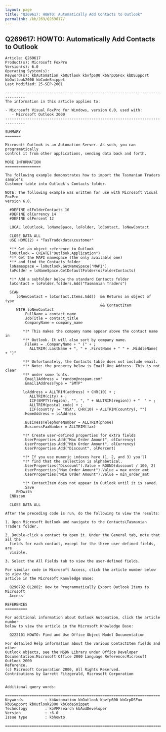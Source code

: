 ```yaml
---
layout: page
title: "Q269617: HOWTO: Automatically Add Contacts to Outlook"
permalink: /kb/269/Q269617/
---
```


## Q269617: HOWTO: Automatically Add Contacts to Outlook

	Article: Q269617
	Product(s): Microsoft FoxPro
	Version(s): 6.0
	Operating System(s): 
	Keyword(s): kbAutomation kbOutlook kbvfp600 kbGrpDSFox kbDSupport kbOutlook2000 kbCodeSnippet
	Last Modified: 25-SEP-2001
	
	-------------------------------------------------------------------------------
	The information in this article applies to:
	
	- Microsoft Visual FoxPro for Windows, version 6.0, used with:
	   - Microsoft Outlook 2000 
	-------------------------------------------------------------------------------
	
	SUMMARY
	=======
	
	Microsoft Outlook is an Automation Server. As such, you can programatically
	control it from other applications, sending data back and forth.
	
	MORE INFORMATION
	================
	
	The following example demonstrates how to import the Tasmanian Traders sample's
	Customer table into Outlook's Contacts folder.
	
	NOTE: The following example was written for use with Microsoft Visual FoxPro
	version 6.0.
	
	  #DEFINE olFolderContacts 10
	  #DEFINE olCurrency 14
	  #DEFINE olPercent 12
	
	  LOCAL loOutlook, loNameSpace, loFolder, loContact, loNewContact
	
	  CLOSE DATA ALL
	  USE HOME(2) + "TasTrade\data\customer"
	
	  *!* Get an object reference to Outlook
	  loOutlook = CREATE("Outlook.Application")
	  *!* Get the MAPI namespace (the only available one) 
	  *!* and find the Contacts folder
	  loNamespace = loOutlook.GetNameSpace("MAPI")
	  loFolder = loNameSpace.GetDefaultFolder(olFolderContacts)
	
	  *!* Add a subfolder below the standard Contacts folder
	  loContact = loFolder.folders.Add("Tasmanian Traders")
	
	  SCAN
	     loNewContact = loContact.Items.Add()  && Returns an object of type
	                                           && ContactItem
	     WITH loNewContact
	        .FullName = contact_name
	        .JobTitle = contact_title
	        .CompanyName = company_name
	        
	        *!* This makes the company name appear above the contact name in 
	        *!* Outlook. It will also sort by company name.
	        .FileAs = .CompanyName + " (" + ;
	           ALLTRIM(.LastName + ", " + .FirstName + " " + .MiddleName) + ")"
	  	
	        *!* Unfortunately, the Contacts table does not include email.
	        *!* Note: the property below is Email One Address. This is not clear
	        *!* under some fonts.
	        .Email1Address = "random@nospam.com"
	        .Email1AddressType = "SMTP"
	
	        lcAddress = ALLTRIM(address) + CHR(10) + ;
	           ALLTRIM(city) + ;
	           IIF(EMPTY(region), "", ", " + ALLTRIM(region)) + "  " + ;
	           ALLTRIM(postal_code) + ;
	           IIF(country != "USA", CHR(10) + ALLTRIM(country), "")
	        .HomeAddress = lcAddress
	
	        .BusinessTelephoneNumber = ALLTRIM(phone)
	        .BusinessFaxNumber = ALLTRIM(fax)
	        
	        *!* Create user-defined properties for extra fields
	        .UserProperties.Add("Max Order Amount", olCurrency)
	        .UserProperties.Add("Min Order Amount", olCurrency)
	        .UserProperties.Add("Discount", olPercent)
	        
	        *!* If you use numeric indexes here (1, 2, and 3) you'll
	        *!* find that the collection is alphabetical.
	        .UserProperties("Discount").Value = ROUND(discount / 100, 2)
	        .UserProperties("Max Order Amount").Value = max_order_amt
	        .UserProperties("Min Order Amount").Value = min_order_amt
	        
	        *!* ContactItem does not appear in Outlook until it is saved.
	        .Save
	     ENDwith
	  ENDscan
	
	  CLOSE DATA ALL
	
	After the preceding code is run, do the following to view the results:
	
	1. Open Microsoft Outlook and navigate to the Contacts\Tasmanian Traders folder.
	
	2. Double-click a contact to open it. Under the General tab, note that all the
	  fields for each contact, except for the three user-defined fields, are
	  visible.
	
	3. Select the All Fields tab to view the user-defined fields.
	
	For similar code in Microsoft Access, click the article number below to view the
	article in the Microsoft Knowledge Base:
	
	  Q290792 OL2002: How to Programmatically Export Outlook Items to Microsoft
	  Access
	
	REFERENCES
	==========
	
	For additional information about Outlook Automation, click the article number
	below to view the article in the Microsoft Knowledge Base:
	
	  Q222101 HOWTO: Find and Use Office Object Model Documentation
	
	For detailed Help information about the various ContactItem fields and other
	Outlook objects, see the MSDN Library under Office Developer
	Documentation:Microsoft Office 2000 Language Reference:Microsoft Outlook 2000
	Reference.
	(c) Microsoft Corporation 2000, All Rights Reserved.
	Contributions by Garrett Fitzgerald, Microsoft Corporation
	
	
	Additional query words:
	
	======================================================================
	Keywords          : kbAutomation kbOutlook kbvfp600 kbGrpDSFox kbDSupport kbOutlook2000 kbCodeSnippet 
	Technology        : kbVFPsearch kbAudDeveloper
	Version           : :6.0
	Issue type        : kbhowto
	
	=============================================================================
	
